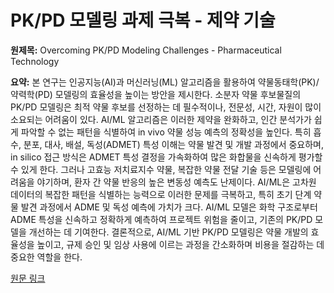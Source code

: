 # PK/PD 모델링 과제 극복 - 제약 기술

**원제목:** Overcoming PK/PD Modeling Challenges - Pharmaceutical Technology

**요약:** 본 연구는 인공지능(AI)과 머신러닝(ML) 알고리즘을 활용하여 약물동태학(PK)/약력학(PD) 모델링의 효율성을 높이는 방안을 제시한다.  소분자 약물 후보물질의 PK/PD 모델링은 최적 약물 후보를 선정하는 데 필수적이나, 전문성, 시간, 자원이 많이 소요되는 어려움이 있다.  AI/ML 알고리즘은 이러한 제약을 완화하고, 인간 분석가가 쉽게 파악할 수 없는 패턴을 식별하여  in vivo 약물 성능 예측의 정확성을 높인다. 특히 흡수, 분포, 대사, 배설, 독성(ADMET) 특성 이해는 약물 발견 및 개발 과정에서 중요하며,  in silico 접근 방식은 ADMET 특성 결정을 가속화하여 많은 화합물을 신속하게 평가할 수 있게 한다.  그러나 고효능 저치료지수 약물, 복잡한 약물 전달 기술 등은 모델링에 어려움을 야기하며, 환자 간 약물 반응의 높은 변동성 예측도 난제이다.  AI/ML은 고차원 데이터의 복잡한 패턴을 식별하는 능력으로 이러한 문제를 극복하고, 특히 초기 단계 약물 발견 과정에서 ADME 및 독성 예측에  가치가 크다.  AI/ML 모델은 화학 구조로부터 ADME 특성을 신속하고 정확하게 예측하여 프로젝트 위험을 줄이고, 기존의 PK/PD 모델을 개선하는 데 기여한다.  결론적으로, AI/ML 기반 PK/PD 모델링은 약물 개발의 효율성을 높이고,  규제 승인 및 임상 사용에 이르는 과정을 간소화하며 비용을 절감하는 데 중요한 역할을 한다.

[원문 링크](https://www.pharmtech.com/view/overcoming-pk-pd-modeling-challenges)
